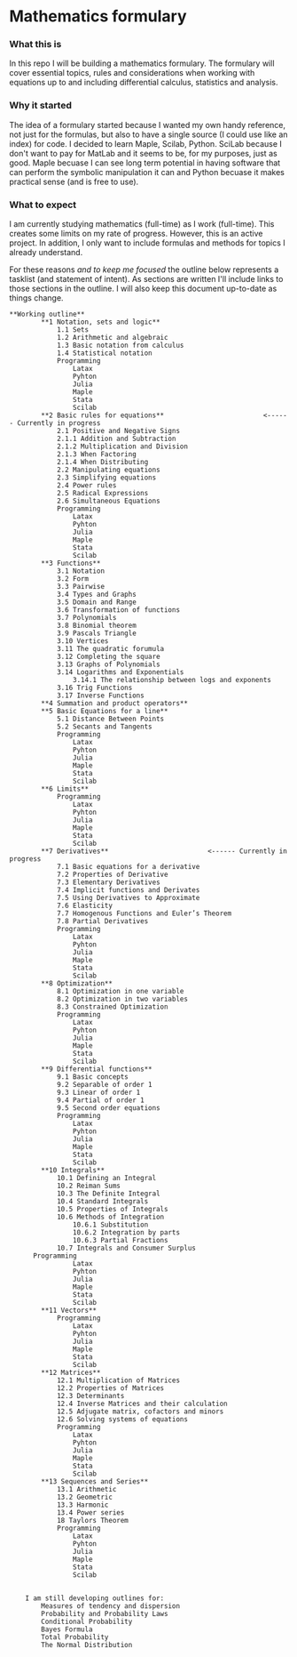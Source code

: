 # Mathematics formulary

### What this is

In this repo I will be building a mathematics formulary. The formulary will cover essential topics, rules and considerations when working with equations up to and including differential calculus, statistics and analysis.

### Why it started

The idea of a formulary started because I wanted my own handy reference, not just for the formulas, but also to have a single source (I could use like an index) for code. I decided to learn Maple, Scilab, Python. SciLab because I don't want to pay for MatLab and it seems to be, for my purposes, just as good. Maple becuase I can see long term potential in having software that can perform the symbolic manipulation it can and Python becuase it makes practical sense (and is free to use).

### What to expect

I am currently studying mathematics (full-time) as I work (full-time). This creates some limits on my rate of progress. However, this is an active project. In addition, I only want to include formulas and methods for topics I already understand.

For these reasons _and to keep me focused_ the outline below represents a tasklist (and statement of intent). As sections are written I'll include links to those sections in the outline. I will also keep this document up-to-date as things change.

```
**Working outline**
		**1 Notation, sets and logic**
			1.1 Sets
			1.2 Arithmetic and algebraic
			1.3 Basic notation from calculus
			1.4 Statistical notation
			Programming
				Latax
				Pyhton
				Julia
				Maple
				Stata
				Scilab
		**2 Basic rules for equations**                         <------ Currently in progress
			2.1 Positive and Negative Signs
			2.1.1 Addition and Subtraction
			2.1.2 Multiplication and Division
			2.1.3 When Factoring
			2.1.4 When Distributing
			2.2 Manipulating equations
			2.3 Simplifying equations
			2.4 Power rules
			2.5 Radical Expressions
			2.6 Simultaneous Equations
			Programming
				Latax
				Pyhton
				Julia
				Maple
				Stata
				Scilab
		**3 Functions**
			3.1 Notation
			3.2 Form
			3.3 Pairwise
			3.4 Types and Graphs
			3.5 Domain and Range
			3.6 Transformation of functions
			3.7 Polynomials
			3.8 Binomial theorem
			3.9 Pascals Triangle
			3.10 Vertices
			3.11 The quadratic forumula
			3.12 Completing the square
			3.13 Graphs of Polynomials
			3.14 Logarithms and Exponentials
				3.14.1 The relationship between logs and exponents
			3.16 Trig Functions
			3.17 Inverse Functions
		**4 Summation and product operators**
		**5 Basic Equations for a line**
			5.1 Distance Between Points
			5.2 Secants and Tangents
			Programming
				Latax
				Pyhton
				Julia
				Maple
				Stata
				Scilab
		**6 Limits**
			Programming
				Latax
				Pyhton
				Julia
				Maple
				Stata
				Scilab
		**7 Derivatives**                         <------ Currently in progress
			7.1 Basic equations for a derivative
			7.2 Properties of Derivative
			7.3 Elementary Derivatives
			7.4 Implicit functions and Derivates
			7.5 Using Derivatives to Approximate
			7.6 Elasticity
			7.7 Homogenous Functions and Euler’s Theorem
			7.8 Partial Derivatives
			Programming
				Latax
				Pyhton
				Julia
				Maple
				Stata
				Scilab
		**8 Optimization**
			8.1 Optimization in one variable
			8.2 Optimization in two variables
			8.3 Constrained Optimization
			Programming
				Latax
				Pyhton
				Julia
				Maple
				Stata
				Scilab
		**9 Differential functions**
			9.1 Basic concepts
			9.2 Separable of order 1
			9.3 Linear of order 1
			9.4 Partial of order 1
			9.5 Second order equations
			Programming
				Latax
				Pyhton
				Julia
				Maple
				Stata
				Scilab
		**10 Integrals**
			10.1 Defining an Integral
			10.2 Reiman Sums
			10.3 The Definite Integral
			10.4 Standard Integrals
			10.5 Properties of Integrals
			10.6 Methods of Integration
				10.6.1 Substitution
				10.6.2 Integration by parts
				10.6.3 Partial Fractions
			10.7 Integrals and Consumer Surplus
      Programming
				Latax
				Pyhton
				Julia
				Maple
				Stata
				Scilab
		**11 Vectors**
			Programming
				Latax
				Pyhton
				Julia
				Maple
				Stata
				Scilab
		**12 Matrices**
			12.1 Multiplication of Matrices
			12.2 Properties of Matrices
			12.3 Determinants
			12.4 Inverse Matrices and their calculation
			12.5 Adjugate matrix, cofactors and minors
			12.6 Solving systems of equations
			Programming
				Latax
				Pyhton
				Julia
				Maple
				Stata
				Scilab
		**13 Sequences and Series**
			13.1 Arithmetic
			13.2 Geometric
			13.3 Harmonic
			13.4 Power series
			18 Taylors Theorem
			Programming
				Latax
				Pyhton
				Julia
				Maple
				Stata
				Scilab


    I am still developing outlines for:
		Measures of tendency and dispersion
		Probability and Probability Laws
		Conditional Probability
		Bayes Formula
		Total Probability
		The Normal Distribution
```
